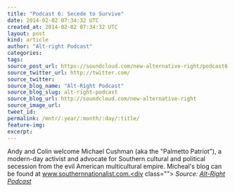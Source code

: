```yaml
---
title: "Podcast 6: Secede to Survive"
date: 2014-02-02 07:34:32 UTC
created_at: 2014-02-02 07:34:32 UTC
layout: post
kind: article
author: "Alt-right Podcast"
categories: 
tags: 
source_post_url: https://soundcloud.com/new-alternative-right/podcast6
source_twitter_url: http://twitter.com/
source_twitter: 
source_blog_name: "Alt-Right Podcast"
source_blog_slug: alt-right-podcast
source_blog_url: http://soundcloud.com/new-alternative-right
source_image_url: 
tweet_id:
permalink: /mntr/:year/:month/:day/:title/
feature-img: 
excerpt:
---
```

Andy and Colin welcome Michael Cushman (aka the "Palmetto Patriot"), a modern-day activist and advocate for Southern cultural and political secession from the evil American multicultural empire. Micheal's blog can be found at www.southernnationalist.com.<div class="">
    <i>Source: <a href="http://soundcloud.com/new-alternative-right">Alt-Right Podcast</a></i>
</div>
